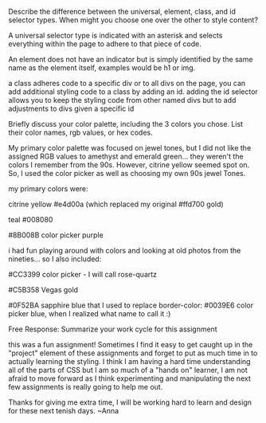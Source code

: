 Describe the difference between the universal, element, class, and id selector types. When might you choose one over the other to style content?

A universal selector type is indicated with an asterisk and selects everything within the page to adhere to that piece of code.

An element does not have an indicator but is simply identified by the same name as the element itself, examples would be h1 or img.

a class adheres code to a specific div or to all divs on the page, you can add additional styling code to a class by adding an id.  adding the id selector allows you to keep the styling code from other named divs but to add adjustments to divs given a specific id

Briefly discuss your color palette, including the 3 colors you chose. List their color names, rgb values, or hex codes.

My primary color palette was focused on jewel tones, but I did not like the assigned RGB values to amethyst and emerald green... they weren't the colors I remember from the 90s.  However, citrine yellow seemed spot on.  So, I used the color picker as well as choosing my own 90s jewel Tones.

my primary colors were:

citrine yellow #e4d00a (which replaced my original #ffd700 gold)

teal #008080

#8B008B color picker purple

i had fun playing around with colors and looking at old photos from the nineties... so I also included:

#CC3399 color picker - I will call rose-quartz

#C5B358 Vegas gold

‎#0F52BA sapphire blue
  that I used to replace border-color: #0039E6 color picker blue, when I realized what name to call it :)

Free Response: Summarize your work cycle for this assignment

this was a fun assignment!  Sometimes I find it easy to get caught up in the "project" element of these assignments and forget to put as much time in to actually learning the styling.  I think I am having a hard time understanding all of the parts of CSS but I am so much of a "hands on" learner, I am not afraid to move forward as I think experimenting and manipulating the next few assignments is really going to help me out.

Thanks for giving me extra time, I will be working hard to learn and design for these next tenish days. ~Anna
